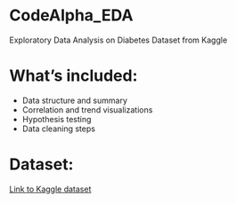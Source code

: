 # CodeAlpha_EDA
Exploratory Data Analysis on Diabetes Dataset from Kaggle
# What’s included:
- Data structure and summary
- Correlation and trend visualizations
- Hypothesis testing
- Data cleaning steps

# Dataset:
[Link to Kaggle dataset](/kaggle/input/diabetes-prediction-dataset) 
